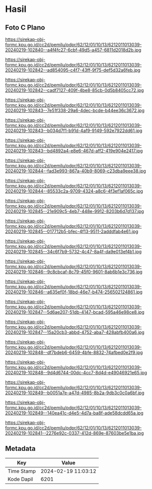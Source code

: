 # Hasil

## Foto C Plano

https://sirekap-obj-formc.kpu.go.id/cc2d/pemilu/pdpr/62/12/01/10/13/6212011013039-20240219-102840--a4f4fc27-6cbf-49d5-a457-6811d2018d2b.jpg

https://sirekap-obj-formc.kpu.go.id/cc2d/pemilu/pdpr/62/12/01/10/13/6212011013039-20240219-102842--ad854095-c4f7-43ff-9f75-def5d32a6feb.jpg

https://sirekap-obj-formc.kpu.go.id/cc2d/pemilu/pdpr/62/12/01/10/13/6212011013039-20240219-102842--cadf7127-409f-4be8-85cb-0d5b8405cc72.jpg

https://sirekap-obj-formc.kpu.go.id/cc2d/pemilu/pdpr/62/12/01/10/13/6212011013039-20240219-102843--7e51f338-29a6-4dec-bcde-b44ee36c3672.jpg

https://sirekap-obj-formc.kpu.go.id/cc2d/pemilu/pdpr/62/12/01/10/13/6212011013039-20240219-102843--b034d7f1-b91d-4af9-9149-592e7922dd61.jpg

https://sirekap-obj-formc.kpu.go.id/cc2d/pemilu/pdpr/62/12/01/10/13/6212011013039-20240219-102843--bd4892a4-e8e6-467d-aff2-419e904e2417.jpg

https://sirekap-obj-formc.kpu.go.id/cc2d/pemilu/pdpr/62/12/01/10/13/6212011013039-20240219-102844--fad3e993-867a-40b9-8069-c23dba9eee38.jpg

https://sirekap-obj-formc.kpu.go.id/cc2d/pemilu/pdpr/62/12/01/10/13/6212011013039-20240219-102844--85533c2a-9709-4324-a8c6-4f3ef1af065c.jpg

https://sirekap-obj-formc.kpu.go.id/cc2d/pemilu/pdpr/62/12/01/10/13/6212011013039-20240219-102845--21e909c5-4eb7-448e-9912-8203b6d7d137.jpg

https://sirekap-obj-formc.kpu.go.id/cc2d/pemilu/pdpr/62/12/01/10/13/6212011013039-20240219-102845--017712b5-bfec-4f13-9511-2adddfab4e61.jpg

https://sirekap-obj-formc.kpu.go.id/cc2d/pemilu/pdpr/62/12/01/10/13/6212011013039-20240219-102845--34c6f7b9-5732-4c47-8a4f-da9e013ef4b1.jpg

https://sirekap-obj-formc.kpu.go.id/cc2d/pemilu/pdpr/62/12/01/10/13/6212011013039-20240219-102846--9c8cbcaf-8c79-45f0-9601-8ab6b1e3c736.jpg

https://sirekap-obj-formc.kpu.go.id/cc2d/pemilu/pdpr/62/12/01/10/13/6212011013039-20240219-102846--a635ef0f-18bd-46e7-b474-256502124861.jpg

https://sirekap-obj-formc.kpu.go.id/cc2d/pemilu/pdpr/62/12/01/10/13/6212011013039-20240219-102847--5d6ae207-51db-4147-bcad-595a46e98ce8.jpg

https://sirekap-obj-formc.kpu.go.id/cc2d/pemilu/pdpr/62/12/01/10/13/6212011013039-20240219-102847--15a20cb3-abbd-4752-aba7-428abfb400a6.jpg

https://sirekap-obj-formc.kpu.go.id/cc2d/pemilu/pdpr/62/12/01/10/13/6212011013039-20240219-102848--df7bdeb6-6459-4bfe-8832-74afbed0e2f9.jpg

https://sirekap-obj-formc.kpu.go.id/cc2d/pemilu/pdpr/62/12/01/10/13/6212011013039-20240219-102848--9d4d6744-00dc-4cc7-8d4d-e49046921e65.jpg

https://sirekap-obj-formc.kpu.go.id/cc2d/pemilu/pdpr/62/12/01/10/13/6212011013039-20240219-102849--b0051a7e-a47d-4985-8b2a-9db3c0c0a6bf.jpg

https://sirekap-obj-formc.kpu.go.id/cc2d/pemilu/pdpr/62/12/01/10/13/6212011013039-20240219-102849--140ea41c-d4e5-4d7a-ba8f-ade58dcdd65a.jpg

https://sirekap-obj-formc.kpu.go.id/cc2d/pemilu/pdpr/62/12/01/10/13/6212011013039-20240219-102841--2276e92c-0337-412d-869e-87603be5e1ba.jpg


## Metadata

| Key        | Value               |
| ---------- | ------------------- |
| Time Stamp | 2024-02-19 11:03:12 |
| Kode Dapil | 6201                |



